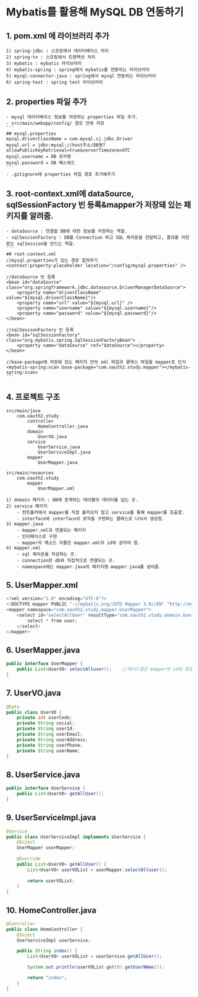 # Mybatis를 활용해 MySQL DB 연동하기
## 1. pom.xml 에 라이브러리 추가
    1) spring-jdbc : 스프링에서 데이터베이스 처리
    2) spring-tx : 스프링에서 트랜잭션 처리
    3) mybatis : mybatis 라이브러리
    4) mybatis-spring : spring에서 mybatis를 연동하는 라이브러리
    5) mysql-connector-java : spring에서 mysql 연동하는 라이브러리
    6) spring-test : spring test 라이브러리

## 2. properties 파일 추가
    - mysql 데이터베이스 정보를 저장하는 properties 파일 추가.
    - src/main/webapp/config/ 경로 안에 저장
    ```
    ## mysql.properties
    mysql.driverClassName = com.mysql.cj.jdbc.Driver
    mysql.url = jdbc:mysql://host주소/DB명?allowPublicKeyRetrieval=true&serverTimezone=UTC
    mysql.username = DB 유저명
    mysql.password = DB 패스워드
    ```
    - .gitignore에 properties 파일 경로 추가해주기

## 3. root-context.xml에 dataSource, sqlSessionFactory 빈 등록&mapper가 저장돼 있는 패키지를 알려줌.
    - dataSource : 연결할 DB에 대한 정보를 저장하는 역할.
    - sqlSessionFactory : DB를 Connection 하고 SQL 쿼리문을 전달하고, 결과를 리턴받는 sqlSession을 만드는 역할.
    ```
    ## root-context.xml
    //mysql.properties가 있는 경로 알려주기
    <context:property-placeholder location="/config/mysql.properties" />

    //dataSource 빈 등록
    <bean id="dataSource" class="org.springframework.jdbc.datasource.DriverManagerDataSource">
	    <property name="driverClassName" value="${mysql.driverClassName}"/>
		<property name="url" value="${mysql.url}" />
		<property name="username" value="${mysql.username}"/>
		<property name="password" value="${mysql.password}"/>
	</bean>

    //sqlSessionFactory 빈 등록
    <bean id="sqlSessionFactory" class="org.mybatis.spring.SqlSessionFactoryBean">
        <property name="dataSource" ref="dataSource"></property>
    </bean>

    //base-package에 저장돼 있는 패키지 안의 xml 파일과 클래스 파일을 mapper로 인식
    <mybatis-spring:scan base-package="com.oauth2.study.mapper"></mybatis-spring:scan>
    ```

## 4. 프로젝트 구조
```
src/main/java  
    com.oauth2.study  
        controller  
            HomeController.java  
        domain  
            UserVO.java  
        service
            UserService.java
            UserServiceImpl.java
        mapper
            UserMapper.java

src/main/resources
    com.oauth2.study
        mapper
            UserMapper.xml
```
    1) domain 패키지 : DB에 존재하는 테이블의 데이터를 담는 곳.
    2) service 패키지
        - 컨트롤러에서 mapper를 직접 불러오지 않고 service를 통해 mapper를 호출함.  
        - interface와 interface의 로직을 구현하는 클래스로 나눠서 생성함.
    3) mapper.java
        - mapper.xml과 연결되는 패키지  
        - 인터페이스로 구현  
        - mapper의 메소드 이름은 mapper.xml의 id와 같아야 함.  
    4) mapper.xml
        - sql 쿼리문을 작성하는 곳.
        - connection한 db와 직접적으로 연결되는 곳.  
        - namespace에는 mapper.java의 패키지명.mapper.java를 넣어줌.

## 5. UserMapper.xml
```java
<?xml version="1.0" encoding="UTF-8"?>
<!DOCTYPE mapper PUBLIC "-//mybatis.org//DTD Mapper 3.0//EN" "http://mybatis.org/dtd/mybatis-3-mapper.dtd">
<mapper namespace="com.oauth2.study.mapper.UserMapper">
    <select id="selectAllUser" resultType="com.oauth2.study.domain.UserVO">
        select * from user;
    </select>
</mapper>
```

## 6. UserMapper.java
```java
public interface UserMapper {
	public List<UserVO> selectAlluser();    //메서드명은 mapper의 id와 동일하게
}
```

## 7. UserVO.java
```java
@Data
public class UserVO {
	private int userCode;
	private String social;
	private String userId;
	private String userEmail;
	private String userAddress;
	private String userPhone;
	private String userName;
}
```

## 8. UserService.java
```java
public interface UserService {
	public List<UserVO> getAllUser();
}
```

## 9. UserServiceImpl.java
```java
@Service
public class UserServiceImpl implements UserService {
	@Inject
	UserMapper userMapper;
	
	@Override
	public List<UserVO> getAllUser() {
		List<UserVO> userVOList = userMapper.selectAlluser();
		
		return userVOList;
	}
}
```

## 10. HomeController.java
```java
@Controller
public class HomeController {
    @Inject
    UserServiceImpl userService;

    public String index() {
        List<UserVO> userVOList = userService.getAllUser();

        System.out.println(userVOList.get(0).getUserNAme());

        return "index";
    }
}
```